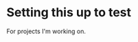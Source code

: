 <!DOCTYPE html>
<html lang="en">
  <head>
    <meta charset="UTF-8">
    <title>Portfolio Website</title>
  </head>
  <body>
    <h1>Setting this up to test</h1>
  </body>
</html>

 For projects I'm working on.
